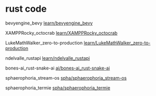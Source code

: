 # rust code

bevyengine_bevy [learn/bevyengine_bevy](learn/bevyengine_bevy)

XAMPPRocky_octocrab [learn/XAMPPRocky_octocrab](learn/XAMPPRocky_octocrab)

LukeMathWalker_zero-to-production [learn/LukeMathWalker_zero-to-production](learn/LukeMathWalker_zero-to-production)

ndelvalle_rustapi [learn/ndelvalle_rustapi](learn/ndelvalle_rustapi)

bones-ai_rust-snake-ai [ai/bones-ai_rust-snake-ai](ai/bones-ai_rust-snake-ai)

sphaerophoria_stream-os [spha/sphaerophoria_stream-os](spha/sphaerophoria_stream-os)

sphaerophoria_termie [spha/sphaerophoria_termie](spha/sphaerophoria_termie)


